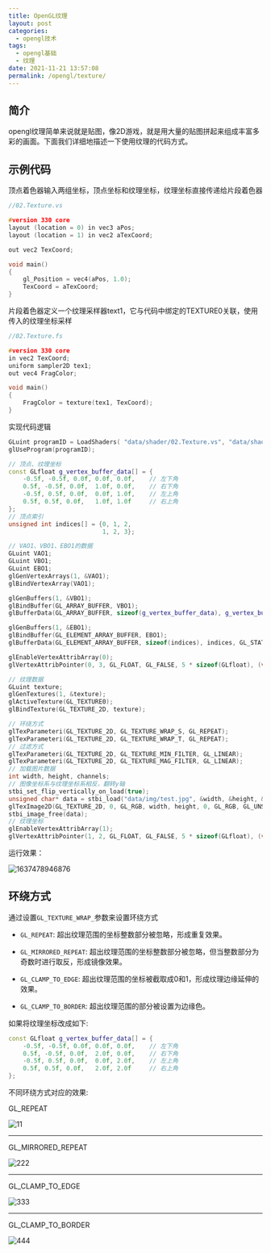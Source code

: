```yaml
---
title: OpenGL纹理
layout: post
categories: 
  - opengl技术
tags:
  - opengl基础
  - 纹理
date: 2021-11-21 13:57:08
permalink: /opengl/texture/
---
```


## 简介

opengl纹理简单来说就是贴图，像2D游戏，就是用大量的贴图拼起来组成丰富多彩的画面。下面我们详细地描述一下使用纹理的代码方式。

## 示例代码

顶点着色器输入两组坐标，顶点坐标和纹理坐标，纹理坐标直接传递给片段着色器

```c++
//02.Texture.vs

#version 330 core
layout (location = 0) in vec3 aPos;
layout (location = 1) in vec2 aTexCoord;

out vec2 TexCoord;

void main()
{
    gl_Position = vec4(aPos, 1.0);
    TexCoord = aTexCoord;
}
```

片段着色器定义一个纹理采样器text1，它与代码中绑定的TEXTURE0关联，使用传入的纹理坐标采样

```c++
//02.Texture.fs

#version 330 core
in vec2 TexCoord;
uniform sampler2D tex1;
out vec4 FragColor;

void main()
{
    FragColor = texture(tex1, TexCoord);
}
```

实现代码逻辑

```c++
GLuint programID = LoadShaders( "data/shader/02.Texture.vs", "data/shader/02.Texture.fs" );
glUseProgram(programID);

// 顶点、纹理坐标
const GLfloat g_vertex_buffer_data[] = {
    -0.5f, -0.5f, 0.0f, 0.0f, 0.0f,    // 左下角
    0.5f, -0.5f, 0.0f,  1.0f, 0.0f,    // 右下角
    -0.5f, 0.5f, 0.0f,  0.0f, 1.0f,    // 左上角
    0.5f, 0.5f, 0.0f,   1.0f, 1.0f     // 右上角
};
// 顶点索引
unsigned int indices[] = {0, 1, 2,
                          1, 2, 3};

// VAO1、VBO1、EBO1的数据
GLuint VAO1;
GLuint VBO1;
GLuint EBO1;
glGenVertexArrays(1, &VAO1);
glBindVertexArray(VAO1);

glGenBuffers(1, &VBO1);
glBindBuffer(GL_ARRAY_BUFFER, VBO1);
glBufferData(GL_ARRAY_BUFFER, sizeof(g_vertex_buffer_data), g_vertex_buffer_data, GL_STATIC_DRAW);

glGenBuffers(1, &EBO1);
glBindBuffer(GL_ELEMENT_ARRAY_BUFFER, EBO1);
glBufferData(GL_ELEMENT_ARRAY_BUFFER, sizeof(indices), indices, GL_STATIC_DRAW);

glEnableVertexAttribArray(0);
glVertexAttribPointer(0, 3, GL_FLOAT, GL_FALSE, 5 * sizeof(GLfloat), (void*)0);

// 纹理数据
GLuint texture;
glGenTextures(1, &texture);
glActiveTexture(GL_TEXTURE0);
glBindTexture(GL_TEXTURE_2D, texture);

// 环绕方式
glTexParameteri(GL_TEXTURE_2D, GL_TEXTURE_WRAP_S, GL_REPEAT);
glTexParameteri(GL_TEXTURE_2D, GL_TEXTURE_WRAP_T, GL_REPEAT);
// 过滤方式
glTexParameteri(GL_TEXTURE_2D, GL_TEXTURE_MIN_FILTER, GL_LINEAR);
glTexParameteri(GL_TEXTURE_2D, GL_TEXTURE_MAG_FILTER, GL_LINEAR);
// 加载图片数据
int width, height, channels;
// 图像坐标系与纹理坐标系相反，翻转y轴
stbi_set_flip_vertically_on_load(true);
unsigned char* data = stbi_load("data/img/test.jpg", &width, &height, &channels, 0);
glTexImage2D(GL_TEXTURE_2D, 0, GL_RGB, width, height, 0, GL_RGB, GL_UNSIGNED_BYTE, data);
stbi_image_free(data);
// 纹理坐标
glEnableVertexAttribArray(1);
glVertexAttribPointer(1, 2, GL_FLOAT, GL_FALSE, 5 * sizeof(GLfloat), (void*)(3 * sizeof(GLfloat)));
```

运行效果：

![1637478946876](https://objectstorage.ap-osaka-1.oraclecloud.com/n/ax0kqy8quzyr/b/bucket-blog/o/2022/04/8b0c927d8f7dde56c3955c47c152fc98.png)



## 环绕方式

通过设置`GL_TEXTURE_WRAP_`参数来设置环绕方式

- `GL_REPEAT`: 超出纹理范围的坐标整数部分被忽略，形成重复效果。

- `GL_MIRRORED_REPEAT`: 超出纹理范围的坐标整数部分被忽略，但当整数部分为奇数时进行取反，形成镜像效果。

- `GL_CLAMP_TO_EDGE`: 超出纹理范围的坐标被截取成0和1，形成纹理边缘延伸的效果。

- `GL_CLAMP_TO_BORDER`:  超出纹理范围的部分被设置为边缘色。



如果将纹理坐标改成如下:

```c++
const GLfloat g_vertex_buffer_data[] = {
    -0.5f, -0.5f, 0.0f, 0.0f, 0.0f,    // 左下角
    0.5f, -0.5f, 0.0f,  2.0f, 0.0f,    // 右下角
    -0.5f, 0.5f, 0.0f,  0.0f, 2.0f,    // 左上角
    0.5f, 0.5f, 0.0f,   2.0f, 2.0f     // 右上角
};
```

不同环绕方式对应的效果:

GL_REPEAT

![11](https://objectstorage.ap-osaka-1.oraclecloud.com/n/ax0kqy8quzyr/b/bucket-blog/o/2022/04/8584304f0436687612292cb33ae09398.png)

---

GL_MIRRORED_REPEAT

![222](https://objectstorage.ap-osaka-1.oraclecloud.com/n/ax0kqy8quzyr/b/bucket-blog/o/2022/04/eb72316da29dc70f706915510134e249.png)

---

GL_CLAMP_TO_EDGE

![333](https://objectstorage.ap-osaka-1.oraclecloud.com/n/ax0kqy8quzyr/b/bucket-blog/o/2022/04/4c7b53d0f1df36e720ff66a1055eaf64.png)

---

GL_CLAMP_TO_BORDER

![444](https://objectstorage.ap-osaka-1.oraclecloud.com/n/ax0kqy8quzyr/b/bucket-blog/o/2022/04/99d5651bbf052ab5d6a9d51e68755122.png)


